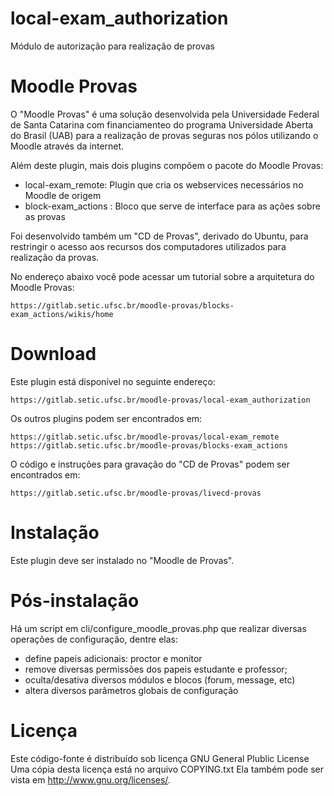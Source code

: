 local-exam_authorization
========================

Módulo de autorização para realização de provas

Moodle Provas
=============

O "Moodle Provas" é uma solução desenvolvida pela
Universidade Federal de Santa Catarina
com financiamenteo do programa Universidade Aberta do Brasil (UAB)
para a realização de provas seguras nos pólos utilizando
o Moodle através da internet.

Além deste plugin, mais dois plugins compõem o pacote do Moodle Provas:

* local-exam_remote: Plugin que cria os webservices necessários no Moodle de origem
* block-exam_actions : Bloco que serve de interface para as ações sobre as provas

Foi desenvolvido também um "CD de Provas", derivado do Ubuntu, para
restringir o acesso aos recursos dos computadores utilizados
para realização da provas.

No endereço abaixo você pode acessar um tutorial sobre a
arquitetura do Moodle Provas:

    https://gitlab.setic.ufsc.br/moodle-provas/blocks-exam_actions/wikis/home

Download
========

Este plugin está disponível no seguinte endereço:

    https://gitlab.setic.ufsc.br/moodle-provas/local-exam_authorization

Os outros plugins podem ser encontrados em:

    https://gitlab.setic.ufsc.br/moodle-provas/local-exam_remote
    https://gitlab.setic.ufsc.br/moodle-provas/blocks-exam_actions

O código e instruções para gravação do "CD de Provas" podem ser encontrados em:

    https://gitlab.setic.ufsc.br/moodle-provas/livecd-provas

Instalação
==========

Este plugin deve ser instalado no "Moodle de Provas".

Pós-instalação
==============

Há um script em cli/configure_moodle_provas.php que realizar diversas operações de configuração, dentre elas:

* define papeis adicionais: proctor e monitor
* remove diversas permissões dos papeis estudante e professor;
* oculta/desativa diversos módulos e blocos (forum, message, etc)
* altera diversos parâmetros globais de configuração

Licença
=======

Este código-fonte é distribuído sob licença GNU General Plublic License
Uma cópia desta licença está no arquivo COPYING.txt
Ela também pode ser vista em <http://www.gnu.org/licenses/>.
